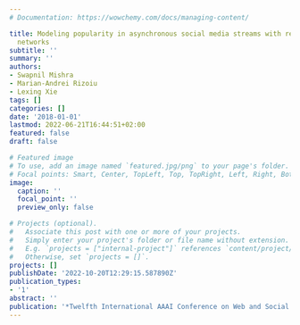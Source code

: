 ```yaml
---
# Documentation: https://wowchemy.com/docs/managing-content/

title: Modeling popularity in asynchronous social media streams with recurrent neural
  networks
subtitle: ''
summary: ''
authors:
- Swapnil Mishra
- Marian-Andrei Rizoiu
- Lexing Xie
tags: []
categories: []
date: '2018-01-01'
lastmod: 2022-06-21T16:44:51+02:00
featured: false
draft: false

# Featured image
# To use, add an image named `featured.jpg/png` to your page's folder.
# Focal points: Smart, Center, TopLeft, Top, TopRight, Left, Right, BottomLeft, Bottom, BottomRight.
image:
  caption: ''
  focal_point: ''
  preview_only: false

# Projects (optional).
#   Associate this post with one or more of your projects.
#   Simply enter your project's folder or file name without extension.
#   E.g. `projects = ["internal-project"]` references `content/project/deep-learning/index.md`.
#   Otherwise, set `projects = []`.
projects: []
publishDate: '2022-10-20T12:29:15.587890Z'
publication_types:
- '1'
abstract: ''
publication: '*Twelfth International AAAI Conference on Web and Social Media*'
---
```

